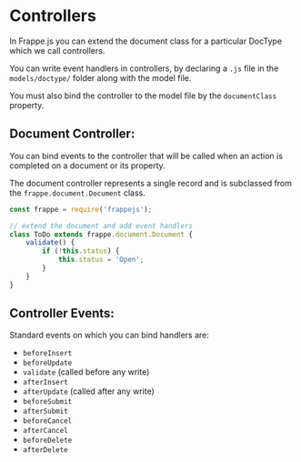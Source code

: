 # Controllers

In Frappe.js you can extend the document class for a particular DocType which we call controllers.

You can write event handlers in controllers, by declaring a `.js` file in the `models/doctype/` folder along with the model file.

You must also bind the controller to the model file by the `documentClass` property.

## Document Controller:

You can bind events to the controller that will be called when an action is completed on a document or its property.

The document controller represents a single record and is subclassed from the `frappe.document.Document` class.

```js
const frappe = require('frappejs');

// extend the document and add event handlers
class ToDo extends frappe.document.Document {
	validate() {
		if (!this.status) {
			this.status = 'Open';
		}
	}
}
```

## Controller Events:

Standard events on which you can bind handlers are:

- `beforeInsert`
- `beforeUpdate`
- `validate` (called before any write)
- `afterInsert`
- `afterUpdate` (called after any write)
- `beforeSubmit`
- `afterSubmit`
- `beforeCancel`
- `afterCancel`
- `beforeDelete`
- `afterDelete`
